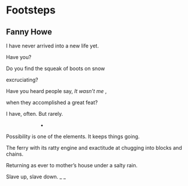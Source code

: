 # Footsteps
## Fanny Howe
I have never arrived
into a new life yet.

Have you?

Do you find the squeak
of boots on snow

excruciating?

Have you heard people
say, _It wasn’t me_ ,

when they accomplished
a great feat?

I have, often.
But rarely.

                        •

Possibility
is one of the elements.
It keeps things going.

The ferry
with its ratty engine
and exactitude at chugging
into blocks and chains.

Returning as ever
to mother’s house
under a salty rain.

Slave up, slave down. _
_